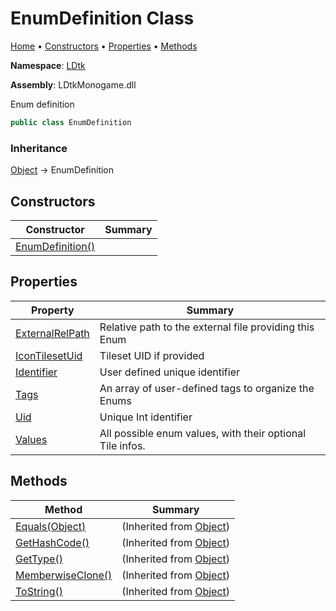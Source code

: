 # EnumDefinition Class

[Home](../../README.md) &#x2022; [Constructors](#constructors) &#x2022; [Properties](#properties) &#x2022; [Methods](#methods)

**Namespace**: [LDtk](../README.md)

**Assembly**: LDtkMonogame\.dll

  
 Enum definition 

```csharp
public class EnumDefinition
```

### Inheritance

[Object](https://docs.microsoft.com/en-us/dotnet/api/system.object) &#x2192; EnumDefinition

## Constructors

| Constructor | Summary |
| ----------- | ------- |
| [EnumDefinition()](-ctor/README.md) | |

## Properties

| Property | Summary |
| -------- | ------- |
| [ExternalRelPath](ExternalRelPath/README.md) |  Relative path to the external file providing this Enum  |
| [IconTilesetUid](IconTilesetUid/README.md) |  Tileset UID if provided  |
| [Identifier](Identifier/README.md) |  User defined unique identifier  |
| [Tags](Tags/README.md) |  An array of user\-defined tags to organize the Enums  |
| [Uid](Uid/README.md) |  Unique Int identifier  |
| [Values](Values/README.md) |  All possible enum values, with their optional Tile infos\.  |

## Methods

| Method | Summary |
| ------ | ------- |
| [Equals(Object)](https://docs.microsoft.com/en-us/dotnet/api/system.object.equals) |  \(Inherited from [Object](https://docs.microsoft.com/en-us/dotnet/api/system.object)\) |
| [GetHashCode()](https://docs.microsoft.com/en-us/dotnet/api/system.object.gethashcode) |  \(Inherited from [Object](https://docs.microsoft.com/en-us/dotnet/api/system.object)\) |
| [GetType()](https://docs.microsoft.com/en-us/dotnet/api/system.object.gettype) |  \(Inherited from [Object](https://docs.microsoft.com/en-us/dotnet/api/system.object)\) |
| [MemberwiseClone()](https://docs.microsoft.com/en-us/dotnet/api/system.object.memberwiseclone) |  \(Inherited from [Object](https://docs.microsoft.com/en-us/dotnet/api/system.object)\) |
| [ToString()](https://docs.microsoft.com/en-us/dotnet/api/system.object.tostring) |  \(Inherited from [Object](https://docs.microsoft.com/en-us/dotnet/api/system.object)\) |

